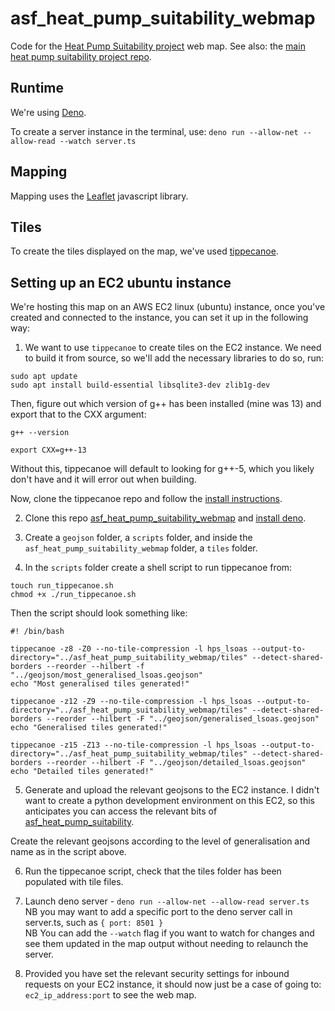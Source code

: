 # asf_heat_pump_suitability_webmap

Code for the [Heat Pump Suitability project](https://www.nesta.org.uk/project/mapping-heat-pump-suitability-across-great-britain/) web map. See also: the [main heat pump suitability project repo](https://github.com/nestauk/asf_heat_pump_suitability).

## Runtime

We're using [Deno](https://deno.com/).

To create a server instance in the terminal, use: `deno run --allow-net --allow-read --watch server.ts`

## Mapping

Mapping uses the [Leaflet](https://leafletjs.com/) javascript library.

## Tiles

To create the tiles displayed on the map, we've used [tippecanoe](https://github.com/mapbox/tippecanoe).

## Setting up an EC2 ubuntu instance
We're hosting this map on an AWS EC2 linux (ubuntu) instance, once you've created and connected to the instance, you can set it up in the following way: 

1. We want to use `tippecanoe` to create tiles on the EC2 instance. We need to build it from source, so we'll add the necessary libraries to do so, run:
```{shell}
sudo apt update
sudo apt install build-essential libsqlite3-dev zlib1g-dev
```
Then, figure out which version of g++ has been installed (mine was 13) and export that to the CXX argument:
```{shell}
g++ --version

export CXX=g++-13
```
Without this, tippecanoe will default to looking for g++-5, which you likely don't have and it will error out when building.

Now, clone the tippecanoe repo and follow the [install instructions](https://github.com/mapbox/tippecanoe?tab=readme-ov-file#installation).

2. Clone this repo [asf_heat_pump_suitability_webmap](https://github.com/nestauk/asf_heat_pump_suitability_webmap) and [install deno](https://docs.deno.com/runtime/getting_started/installation/).

3. Create a `geojson` folder, a `scripts` folder, and inside the `asf_heat_pump_suitability_webmap` folder, a `tiles` folder.

4. In the `scripts` folder create a shell script to run tippecanoe from:
```{shell}
touch run_tippecanoe.sh
chmod +x ./run_tippecanoe.sh
```
Then the script should look something like:
```{shell}
#! /bin/bash

tippecanoe -z8 -Z0 --no-tile-compression -l hps_lsoas --output-to-directory="../asf_heat_pump_suitability_webmap/tiles" --detect-shared-borders --reorder --hilbert -f "../geojson/most_generalised_lsoas.geojson"
echo "Most generalised tiles generated!"

tippecanoe -z12 -Z9 --no-tile-compression -l hps_lsoas --output-to-directory="../asf_heat_pump_suitability_webmap/tiles" --detect-shared-borders --reorder --hilbert -F "../geojson/generalised_lsoas.geojson"
echo "Generalised tiles generated!"

tippecanoe -z15 -Z13 --no-tile-compression -l hps_lsoas --output-to-directory="../asf_heat_pump_suitability_webmap/tiles" --detect-shared-borders --reorder --hilbert -F "../geojson/detailed_lsoas.geojson"
echo "Detailed tiles generated!"
```
5. Generate and upload the relevant geojsons to the EC2 instance.
I didn't want to create a python development environment on this EC2, so this anticipates you can access the relevant bits of [asf_heat_pump_suitability](https://github.com/nestauk/asf_heat_pump_suitability).

Create the relevant geojsons according to the level of generalisation and name as in the script above.

6. Run the tippecanoe script, check that the tiles folder has been populated with tile files.

7. Launch deno server - `deno run --allow-net --allow-read server.ts`  
NB you may want to add a specific port to the deno server call in server.ts, such as `{ port: 8501 }`  
NB You can add the `--watch` flag if you want to watch for changes and see them updated in the map output without needing to relaunch the server.

8. Provided you have set the relevant security settings for inbound requests on your EC2 instance, it should now just be a case of going to: `ec2_ip_address:port` to see the web map.
